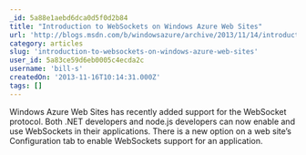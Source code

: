 ```yaml
---
_id: 5a88e1aebd6dca0d5f0d2b84
title: "Introduction to WebSockets on Windows Azure Web Sites"
url: 'http://blogs.msdn.com/b/windowsazure/archive/2013/11/14/introduction-to-websockets-on-windows-azure-web-sites.aspx'
category: articles
slug: 'introduction-to-websockets-on-windows-azure-web-sites'
user_id: 5a83ce59d6eb0005c4ecda2c
username: 'bill-s'
createdOn: '2013-11-16T10:14:31.000Z'
tags: []
---
```


Windows Azure Web Sites has recently added support for the WebSocket protocol. Both .NET developers and node.js developers can now enable and use WebSockets in their applications. There is a new option on a web site’s Configuration tab to enable WebSockets support for an application.
